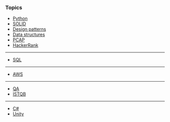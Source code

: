 ### Topics
- [Python](python.md)
- [SOLID](solid.md)
- [Design patterns](design_patterns.md)
- [Data structures](data_structures.md)
- [PCAP](pcap.ipynb)
- [HackerRank](hackerrank.md)
- ---
- [SQL](sql/sql.md)
- ---
- [AWS](aws/aws.md)
- ---
- [QA](qa.md)
- [ISTQB](istqb/chapters.md)
- ---
- [C#](csharp.md)
- [Unity](unity.md)